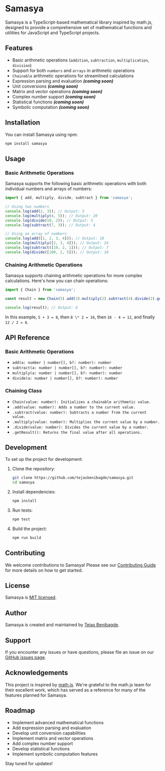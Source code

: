 # Samasya

Samasya is a TypeScript-based mathematical library inspired by math.js, designed to provide a comprehensive set of mathematical functions and utilities for JavaScript and TypeScript projects.

## Features

- Basic arithmetic operations (`addition`, `subtraction`, `multiplication`, `division`)
- Support for both `numbers` and `arrays` in arithmetic operations
- `Chainable` arithmetic operations for streamlined calculations
- Expression parsing and evaluation **_(coming soon)_**
- Unit conversions **_(coming soon)_**
- Matrix and vector operations **_(coming soon)_**
- Complex number support **_(coming soon)_**
- Statistical functions **_(coming soon)_**
- Symbolic computation **_(coming soon)_**

## Installation

You can install Samasya using npm:

```bash
npm install samasya
```

## Usage

### Basic Arithmetic Operations

Samasya supports the following basic arithmetic operations with both individual numbers and arrays of numbers:

```typescript
import { add, multiply, divide, subtract } from 'samasya';

// Using two numbers
console.log(add(2, 3)); // Output: 5
console.log(multiply(4, 5)); // Output: 20
console.log(divide(10, 2)); // Output: 5
console.log(subtract(7, 3)); // Output: 4

// Using an array of numbers
console.log(add([1, 2, 3, 4])); // Output: 10
console.log(multiply([2, 3, 4])); // Output: 24
console.log(subtract([10, 2, 1])); // Output: 7
console.log(divide([100, 2, 5])); // Output: 10
```

### Chaining Arithmetic Operations

Samasya supports chaining arithmetic operations for more complex calculations. Here's how you can chain operations:

```typescript
import { Chain } from 'samasya';

const result = new Chain(5).add(3).multiply(2).subtract(4).divide(2).getResult();

console.log(result); // Output: 6
```

In this example, `5 + 3 = 8`, then `8 \* 2 = 16`, then `16 - 4 = 12`, and finally `12 / 2 = 6`.

## API Reference

### Basic Arithmetic Operations

- `add(a: number | number[], b?: number): number`
- `subtract(a: number | number[], b?: number): number`
- `multiply(a: number | number[], b?: number): number`
- `divide(a: number | number[], b?: number): number`

### Chaining Class

- `Chain(value: number): Initializes a chainable arithmetic value.`
- `.add(value: number): Adds a number to the current value.`
- `.subtract(value: number): Subtracts a number from the current value.`
- `.multiply(value: number): Multiplies the current value by a number.`
- `.divide(value: number): Divides the current value by a number.`
- `.getResult(): Returns the final value after all operations.`

## Development

To set up the project for development:

1. Clone the repository:

   ```bash
   git clone https://github.com/tejasbenibagde/samasya.git
   cd samasya
   ```

2. Install dependencies:

   ```bash
   npm install
   ```

3. Run tests:

   ```bash
   npm test
   ```

4. Build the project:
   ```bash
   npm run build
   ```

## Contributing

We welcome contributions to Samasya! Please see our [Contributing Guide](CONTRIBUTING.md) for more details on how to get started.

## License

Samasya is [MIT licensed](LICENSE).

## Author

Samasya is created and maintained by [Tejas Benibagde](https://github.com/tejasbenibagde).

## Support

If you encounter any issues or have questions, please file an issue on our [GitHub issues page](https://github.com/tejasbenibagde/samasya/issues).

## Acknowledgements

This project is inspired by [math.js](https://mathjs.org/). We're grateful to the math.js team for their excellent work, which has served as a reference for many of the features planned for Samasya.

## Roadmap

- Implement advanced mathematical functions
- Add expression parsing and evaluation
- Develop unit conversion capabilities
- Implement matrix and vector operations
- Add complex number support
- Develop statistical functions
- Implement symbolic computation features

Stay tuned for updates!
